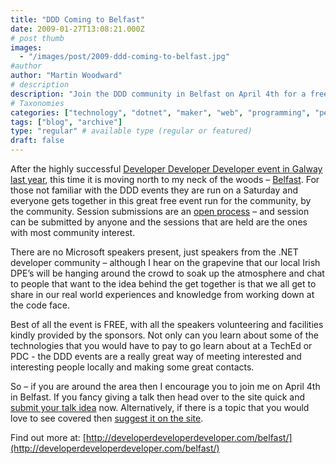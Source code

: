 ```yaml
---
title: "DDD Coming to Belfast"
date: 2009-01-27T13:08:21.000Z
# post thumb
images:
  - "/images/post/2009-ddd-coming-to-belfast.jpg"
#author
author: "Martin Woodward"
# description
description: "Join the DDD community in Belfast on April 4th for a free, collaborative event celebrating .NET development and knowledge sharing."
# Taxonomies
categories: ["technology", "dotnet", "maker", "web", "programming", "personal"]
tags: ["blog", "archive"]
type: "regular" # available type (regular or featured)
draft: false
---
```


[](http://developerdeveloperdeveloper.com/belfast/) After the highly successful [Developer Developer Developer event in Galway last year](http://www.woodwardweb.com/dotnet/ddd_is_coming_t.html), this time it is moving north to my neck of the woods – [Belfast](http://developerdeveloperdeveloper.com/belfast/). For those not familiar with the DDD events they are run on a Saturday and everyone gets together in this great free event run for the community, by the community. Session submissions are an [open process](http://developerdeveloperdeveloper.com/belfast/Speaker/AddSession.aspx) – and session can be submitted by anyone and the sessions that are held are the ones with most community interest.

There are no Microsoft speakers present, just speakers from the .NET developer community – although I hear on the grapevine that our local Irish DPE’s will be hanging around the crowd to soak up the atmosphere and chat to people that want to the idea behind the get together is that we all get to share in our real world experiences and knowledge from working down at the code face.

Best of all the event is FREE, with all the speakers volunteering and facilities kindly provided by the sponsors. Not only can you learn about some of the technologies that you would have to pay to go learn about at a TechEd or PDC - the DDD events are a really great way of meeting interested and interesting people locally and making some great contacts.

So – if you are around the area then I encourage you to join me on April 4th in Belfast. If you fancy giving a talk then head over to the site quick and [submit your talk idea](http://developerdeveloperdeveloper.com/belfast/Speaker/AddSession.aspx) now. Alternatively, if there is a topic that you would love to see covered then [suggest it on the site](http://developerdeveloperdeveloper.com/belfast/Users/RequestASession.aspx).

Find out more at: [http://developerdeveloperdeveloper.com/belfast/](http://developerdeveloperdeveloper.com/belfast/)

